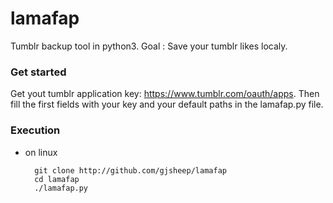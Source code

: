 # lamafap
Tumblr backup tool in python3. Goal : Save your tumblr likes localy.

### Get started

Get yout tumblr application key: https://www.tumblr.com/oauth/apps.
Then fill the first fields with your key and your default paths in the lamafap.py file.

### Execution
* on linux

  ```
    git clone http://github.com/gjsheep/lamafap
    cd lamafap
    ./lamafap.py
  ```
